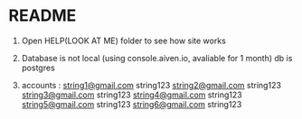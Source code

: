 # README
1. Open HELP(LOOK AT ME) folder to see how site works 
2. Database is not local  (using console.aiven.io, avaliable for 1 month) db is postgres

3. accounts : 
string1@gmail.com string123
string2@gmail.com string123
string3@gmail.com string123
string4@gmail.com string123
string5@gmail.com string123
string6@gmail.com string123